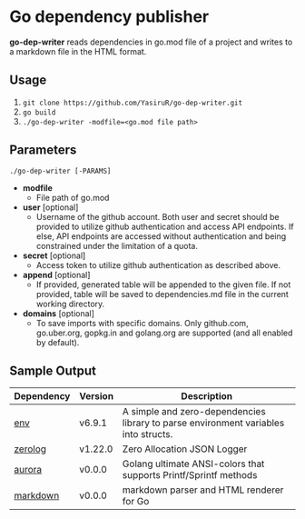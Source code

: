 # Go dependency publisher

**go-dep-writer** reads dependencies in go.mod file of a project and writes to
a markdown file in the HTML format.

## Usage

1. `git clone https://github.com/YasiruR/go-dep-writer.git`
2. `go build`
3. `./go-dep-writer -modfile=<go.mod file path>`

## Parameters

`./go-dep-writer [-PARAMS]`

- **modfile** 
  - File path of go.mod
- **user** [optional]
  - Username of the github account. Both user and secret should be provided to
utilize github authentication and access API endpoints. If else, API endpoints are
accessed without authentication and being constrained under the limitation of 
a quota.
- **secret** [optional]
  - Access token to utilize github authentication as described above.
- **append** [optional]
  - If provided, generated table will be appended to the given file. If not provided,
table will be saved to dependencies.md file in the current working directory.
- **domains** [optional]
  - To save imports with specific domains. Only github.com, go.uber.org,
gopkg.in and golang.org are supported (and all enabled by default).

## Sample Output

<table>
<thead>
<tr>
<th>Dependency</th>
<th>Version</th>
<th>Description</th>
</tr>
</thead>

<tbody>
<tr>
<td><a href="https://github.com/caarlos0/env">env</a></td>
<td>v6.9.1</td>
<td>A simple and zero-dependencies library to parse environment variables into structs.</td>
</tr>

<tr>
<td><a href="https://github.com/rs/zerolog">zerolog</a></td>
<td>v1.22.0</td>
<td>Zero Allocation JSON Logger</td>
</tr>

<tr>
<td><a href="https://github.com/logrusorgru/aurora">aurora</a></td>
<td>v0.0.0</td>
<td>Golang ultimate ANSI-colors that supports Printf/Sprintf methods</td>
</tr>

<tr>
<td><a href="https://github.com/gomarkdown/markdown">markdown</a></td>
<td>v0.0.0</td>
<td>markdown parser and HTML renderer for Go</td>
</tr>
</tbody>
</table>
